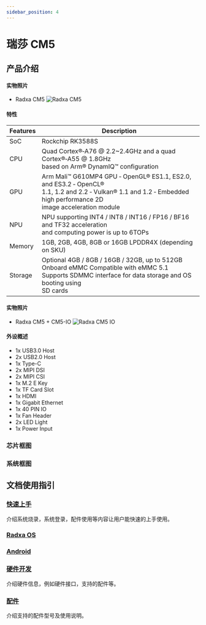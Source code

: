```yaml
---
sidebar_position: 4
---
```


# 瑞莎 CM5

## 产品介绍

<Tabs queryString="target">
  <TabItem value="cm5" label="CM5 核心板">

#### 实物照片

- Radxa CM5
  ![Radxa CM5](/img/cm5/cm5-overview.webp)

#### 特性

| Features | Description                                                                                                                                                                   |
| -------- | ----------------------------------------------------------------------------------------------------------------------------------------------------------------------------- |
| SoC      | Rockchip RK3588S                                                                                                                                                              |
| CPU      | Quad Cortex®‑A76 @ 2.2~2.4GHz and a quad Cortex®‑A55 @ 1.8GHz<br/>based on Arm® DynamIQ™ configuration                                                                    |
| GPU      | Arm Mali™ G610MP4 GPU ‑ OpenGL® ES1.1, ES2.0, and ES3.2 ‑ OpenCL®<br/>1.1, 1.2 and 2.2 ‑ Vulkan® 1.1 and 1.2 ‑ Embedded high performance 2D<br/>image acceleration module |
| NPU      | NPU supporting INT4 / INT8 / INT16 / FP16 / BF16 and TF32 acceleration<br/>and computing power is up to 6TOPs                                                                 |
| Memory   | 1GB, 2GB, 4GB, 8GB or 16GB LPDDR4X (depending on SKU)                                                                                                                         |
| Storage  | Optional 4GB / 8GB / 16GB / 32GB, up to 512GB Onboard eMMC Compatible with eMMC 5.1<br />Supports SDMMC interface for data storage and OS booting using<br />SD cards         |

</TabItem>

<TabItem value="cm5-io-board" label="CM5 底板">

#### 实物照片

- Radxa CM5 + CM5-IO
  ![Radxa CM5 IO](/img/cm5/cm5-io-board-overview.webp)

#### 外设概述

- 1x USB3.0 Host
- 2x USB2.0 Host
- 1x Type-C
- 2x MIPI DSI
- 2x MIPI CSI
- 1x M.2 E Key
- 1x TF Card Slot
- 1x HDMI
- 1x Gigabit Ethernet
- 1x 40 PIN IO
- 1x Fan Header
- 2x LED Light
- 1x Power Input

</TabItem>

</Tabs>

### 芯片框图

### 系统框图

## 文档使用指引

### [快速上手](/compute-module/cm5/getting-started)

介绍系统烧录，系统登录，配件使用等内容让用户能快速的上手使用。

### [Radxa OS](/compute-module/cm5/radxa-os)

### [Android](/compute-module/cm5/android)

### [硬件开发](/compute-module/cm5/hardware)

介绍硬件信息，例如硬件接口，支持的配件等。

### [配件](/compute-module/cm5/accessories)

介绍支持的配件型号及使用说明。
